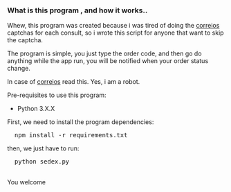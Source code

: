 ### What is this program , and how it works..

Whew, this program was created because i was tired of doing the <a href="rastreamento.correios.com.br">correios</a> captchas for each consult, so i wrote this script for
anyone that want to skip the captcha.

The program is simple, you just type the order code, and then go do anything while the app run, you will be notified when your order status change.

In case of <a href="rastreamento.correios.com.br">correios</a> read this. Yes, i am a robot.

Pre-requisites to use this program:
<ul>
  <li>Python 3.X.X</li>
</ul>

<p>First, we need to install the program dependencies:</p>
<pre>
  npm install -r requirements.txt
</pre>
<p>then, we just have to run: </p>
<pre>
  python sedex.py
</pre>
<br>
You welcome
